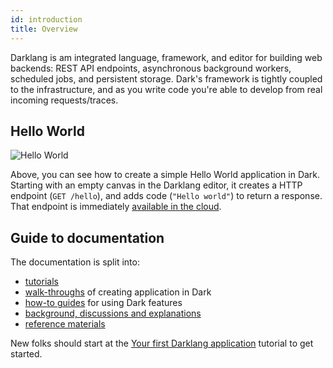 ```yaml
---
id: introduction
title: Overview
---
```


Darklang is am integrated language, framework, and editor for building web
backends: REST API endpoints, asynchronous background workers, scheduled jobs,
and persistent storage. Dark's framework is tightly coupled to the
infrastructure, and as you write code you're able to develop from real incoming
requests/traces.

## Hello World

![Hello World](/img/helloworld.gif)

Above, you can see how to create a simple Hello World application in Dark.
Starting with an empty canvas in the Darklang editor, it creates a HTTP endpoint
(`GET /hello`), and adds code (`"Hello world"`) to return a response. That
endpoint is immediately
[available in the cloud](https://ellen-helloworld3.builtwithdark.com/hello).

## Guide to documentation

The documentation is split into:

- [tutorials](/category/tutorial)
- [walk-throughs](/category/walk-throughs) of creating application in Dark
- [how-to guides](/category/how-to-guides) for using Dark features
- [background, discussions and explanations](/category/discussion)
- [reference materials](/category/reference)

New folks should start at the
[Your first Darklang application](/tutorials/first-dark-application) tutorial to
get started.
